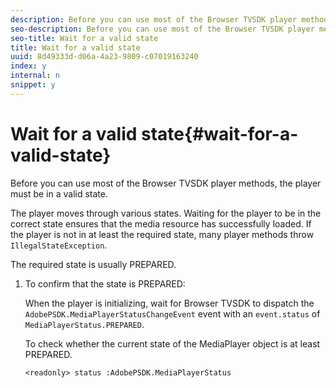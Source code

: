 ```yaml
---
description: Before you can use most of the Browser TVSDK player methods, the player must be in a valid state.
seo-description: Before you can use most of the Browser TVSDK player methods, the player must be in a valid state.
seo-title: Wait for a valid state
title: Wait for a valid state
uuid: 8d49333d-d06a-4a23-9809-c07019163240
index: y
internal: n
snippet: y
---
```


# Wait for a valid state{#wait-for-a-valid-state}

Before you can use most of the Browser TVSDK player methods, the player must be in a valid state.

 The player moves through various states. Waiting for the player to be in the correct state ensures that the media resource has successfully loaded. If the player is not in at least the required state, many player methods throw `IllegalStateException`.

The required state is usually PREPARED. 

1. To confirm that the state is PREPARED:

   When the player is initializing, wait for Browser TVSDK to dispatch the `AdobePSDK.MediaPlayerStatusChangeEvent` event with an `event.status` of `MediaPlayerStatus.PREPARED`.

   To check whether the current state of the MediaPlayer object is at least PREPARED. 

   ```
   <readonly> status :AdobePSDK.MediaPlayerStatus
   ```

